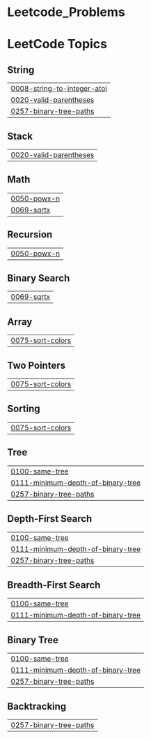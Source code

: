 # Leetcode_Problems
<!---LeetCode Topics Start-->
# LeetCode Topics
## String
|  |
| ------- |
| [0008-string-to-integer-atoi](https://github.com/Abishragav15/Leetcode_Problems/tree/master/0008-string-to-integer-atoi) |
| [0020-valid-parentheses](https://github.com/Abishragav15/Leetcode_Problems/tree/master/0020-valid-parentheses) |
| [0257-binary-tree-paths](https://github.com/Abishragav15/Leetcode_Problems/tree/master/0257-binary-tree-paths) |
## Stack
|  |
| ------- |
| [0020-valid-parentheses](https://github.com/Abishragav15/Leetcode_Problems/tree/master/0020-valid-parentheses) |
## Math
|  |
| ------- |
| [0050-powx-n](https://github.com/Abishragav15/Leetcode_Problems/tree/master/0050-powx-n) |
| [0069-sqrtx](https://github.com/Abishragav15/Leetcode_Problems/tree/master/0069-sqrtx) |
## Recursion
|  |
| ------- |
| [0050-powx-n](https://github.com/Abishragav15/Leetcode_Problems/tree/master/0050-powx-n) |
## Binary Search
|  |
| ------- |
| [0069-sqrtx](https://github.com/Abishragav15/Leetcode_Problems/tree/master/0069-sqrtx) |
## Array
|  |
| ------- |
| [0075-sort-colors](https://github.com/Abishragav15/Leetcode_Problems/tree/master/0075-sort-colors) |
## Two Pointers
|  |
| ------- |
| [0075-sort-colors](https://github.com/Abishragav15/Leetcode_Problems/tree/master/0075-sort-colors) |
## Sorting
|  |
| ------- |
| [0075-sort-colors](https://github.com/Abishragav15/Leetcode_Problems/tree/master/0075-sort-colors) |
## Tree
|  |
| ------- |
| [0100-same-tree](https://github.com/Abishragav15/Leetcode_Problems/tree/master/0100-same-tree) |
| [0111-minimum-depth-of-binary-tree](https://github.com/Abishragav15/Leetcode_Problems/tree/master/0111-minimum-depth-of-binary-tree) |
| [0257-binary-tree-paths](https://github.com/Abishragav15/Leetcode_Problems/tree/master/0257-binary-tree-paths) |
## Depth-First Search
|  |
| ------- |
| [0100-same-tree](https://github.com/Abishragav15/Leetcode_Problems/tree/master/0100-same-tree) |
| [0111-minimum-depth-of-binary-tree](https://github.com/Abishragav15/Leetcode_Problems/tree/master/0111-minimum-depth-of-binary-tree) |
| [0257-binary-tree-paths](https://github.com/Abishragav15/Leetcode_Problems/tree/master/0257-binary-tree-paths) |
## Breadth-First Search
|  |
| ------- |
| [0100-same-tree](https://github.com/Abishragav15/Leetcode_Problems/tree/master/0100-same-tree) |
| [0111-minimum-depth-of-binary-tree](https://github.com/Abishragav15/Leetcode_Problems/tree/master/0111-minimum-depth-of-binary-tree) |
## Binary Tree
|  |
| ------- |
| [0100-same-tree](https://github.com/Abishragav15/Leetcode_Problems/tree/master/0100-same-tree) |
| [0111-minimum-depth-of-binary-tree](https://github.com/Abishragav15/Leetcode_Problems/tree/master/0111-minimum-depth-of-binary-tree) |
| [0257-binary-tree-paths](https://github.com/Abishragav15/Leetcode_Problems/tree/master/0257-binary-tree-paths) |
## Backtracking
|  |
| ------- |
| [0257-binary-tree-paths](https://github.com/Abishragav15/Leetcode_Problems/tree/master/0257-binary-tree-paths) |
<!---LeetCode Topics End-->